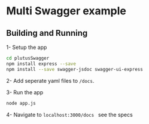 # Multi Swagger example


## Building and Running
1- Setup the app

```sh
cd plutusSwagger
npm install express --save
npm install --save swagger-jsdoc swagger-ui-express
```

2- Add seperate yaml files to ```/docs```.

3- Run the app

```sh
node app.js
```

4- Navigate to  ```localhost:3000/docs ```  see the specs 
